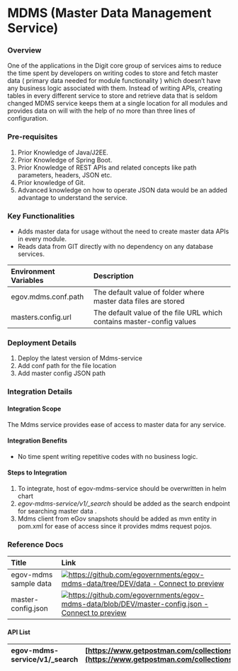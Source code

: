 # MDMS \(Master Data Management Service\)

### Overview

One of the applications in the Digit core group of services aims to reduce the time spent by developers on writing codes to store and fetch master data \( primary data needed for module functionality \) which doesn’t have any business logic associated with them. Instead of writing APIs, creating tables in every different service to store and retrieve data that is seldom changed MDMS service keeps them at a single location for all modules and provides data on will with the help of no more than three lines of configuration. 

### **Pre-requisites**

1. Prior Knowledge of Java/J2EE.
2. Prior Knowledge of Spring Boot.
3. Prior Knowledge of REST APIs and related concepts like path parameters, headers, JSON etc.
4. Prior knowledge of Git.
5. Advanced knowledge on how to operate JSON data would be an added advantage to understand the service.

### **Key Functionalities**

* Adds master data for usage without the need to create master data APIs in every module.
* Reads data from GIT directly with no dependency on any database services.

| **Environment Variables** | **Description** |
| :--- | :--- |
| egov.mdms.conf.path | The default value of folder where master data files are stored |
| masters.config.url | The default value of the file URL which contains master-config values |

### Deployment Details <a id="Deployment-Details"></a>

1. Deploy the latest version of Mdms-service
2. Add conf path for the file location
3. Add master config JSON path

### **Integration Details**

#### Integration Scope <a id="Integration-Scope"></a>

The Mdms service provides ease of access to master data for any service.

#### Integration Benefits <a id="Integration-Benefits"></a>

* No time spent writing repetitive codes with no business logic.

#### Steps to Integration <a id="Steps-to-Integration"></a>

1. To integrate, host of egov-mdms-service should be overwritten in helm chart
2. _egov-mdms-service/v1/\_search_ should be added as the search endpoint for searching master data .
3. Mdms client from eGov snapshots should be added as mvn entity in pom.xml for ease of access since it provides mdms request pojos.

### Reference Docs

| Title | Link |
| :--- | :--- |
| egov-mdms sample data  | [![](https://github.githubassets.com/favicon.ico)https://github.com/egovernments/egov-mdms-data/tree/DEV/data - Connect to preview](https://github.com/egovernments/egov-mdms-data/tree/DEV/data) |
| master-config.json | [![](https://github.githubassets.com/favicon.ico)https://github.com/egovernments/egov-mdms-data/blob/DEV/master-config.json - Connect to preview](https://github.com/egovernments/egov-mdms-data/blob/DEV/master-config.json) |

#### API List <a id="API-List"></a>

| egov-mdms-service/v1/\_search | [https://www.getpostman.com/collections/fcc9a71375b674de1308](https://www.getpostman.com/collections/fcc9a71375b674de1308) |
| :--- | :--- |


